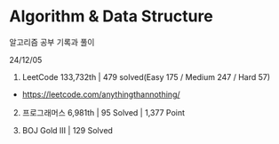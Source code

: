 # Algorithm & Data Structure

알고리즘 공부 기록과 풀이

24/12/05

1. LeetCode 133,732th | 479 solved(Easy 175 / Medium 247 / Hard 57)
- https://leetcode.com/anythingthannothing/

2. 프로그래머스 6,981th | 95 Solved | 1,377 Point

3. BOJ Gold III | 129 Solved
